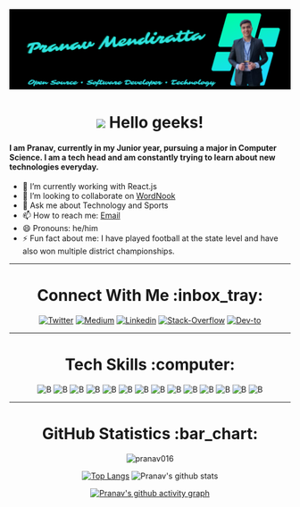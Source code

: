 <img src="assets/banner.png">

<h1 align="center"> <img src="https://github.com/TheDudeThatCode/TheDudeThatCode/blob/master/Assets/Hi.gif" width="29px"> Hello geeks! </h1>

#### I am Pranav, currently in my Junior year, pursuing a major in Computer Science. I am a tech head and am constantly trying to learn about new technologies everyday.

<div>

-   🌱 I’m currently working with React.js
-   👯 I’m looking to collaborate on [WordNook](https://github.com/ALPHAVIO/WordNook)
-   💬 Ask me about Technology and Sports
-   📫 How to reach me: <a href = "mailto: pranavmendi@gmail.com">Email</a>
-   😄 Pronouns: he/him
-   ⚡ Fun fact about me: I have played football at the state level and have also won multiple district championships.

<hr>

<div align="center">
  <h1>Connect With Me :inbox_tray: </h1>

[![Twitter](https://img.shields.io/badge/Twitter-1DA1F2?style=for-the-badge&logo=twitter&logoColor=white)](https://twitter.com/Pranav046) [![Medium](https://img.shields.io/badge/Medium-12100E?style=for-the-badge&logo=medium&logoColor=white)](https://medium.com/@pranav016) [![Linkedin](https://img.shields.io/badge/LinkedIn-0077B5?style=for-the-badge&logo=linkedin&logoColor=white)](https://www.linkedin.com/in/pranav-mendiratta) [![Stack-Overflow](https://img.shields.io/badge/Stack_Overflow-FE7A16?style=for-the-badge&logo=stack-overflow&logoColor=white)](https://stackoverflow.com/users/13422979/pranav-m7?tab=profile) [![Dev-to](https://img.shields.io/badge/dev.to-0A0A0A?style=for-the-badge&logo=dev.to&logoColor=white)](https://dev.to/pranav016)

  <!-- <a href="https://linkedin.com/in/pranav-mendiratta" target="blank" style="padding:5vw"><img height=65 width=65 src="assets/linkedin.png" /></a>
  <a href="https://dev.to/pranav016" target="blank" style="padding:5vw"><img height=65 width=65 src="assets/dev.png" /></a>
  <a href="https://stackoverflow.com/users/13422979/pranav-m7?tab=profile" target="blank" style="padding:5vw"><img height=65 width=65 src="assets/stack-overflow.png" /></a>
  <a href="https://medium.com/@pranav016" target="blank" style="padding:5vw"><img height=65 width=65 src="assets/medium.png" /></a>
  <a href="https://twitter.com/Pranav046" target="blank" style="padding:5vw"><img height=65 width=65 src="assets/twitter.png" /></a>   -->
</div>

<hr>

<div align="center">
  <h1>Tech Skills :computer: </h1>

![B](https://icongr.am/devicon/c-original.svg?size=55&color=563d7c) ![B](https://icongr.am/devicon/cplusplus-original.svg?size=55&color=563d7c) ![B](https://icongr.am/devicon/html5-original.svg?size=55&color=563d7c) ![B](https://icongr.am/devicon/css3-original.svg?size=55&color=563d7c) ![B](https://icongr.am/devicon/bootstrap-plain.svg?size=55&color=563d7c) ![B](https://icongr.am/devicon/javascript-original.svg?size=55&color=563d7c) ![B](https://icongr.am/devicon/yarn-original.svg?size=55&color=563d7c) ![B](https://icongr.am/devicon/git-original.svg?size=55&color=563d7c) ![B](https://icongr.am/devicon/react-original.svg?size=55&color=563d7c) ![B](https://icongr.am/devicon/github-original.svg?size=55&color=563d7c) ![B](https://icongr.am/devicon/heroku-original.svg?size=55&color=563d7c) ![B](https://icongr.am/devicon/nodejs-original.svg?size=55&color=563d7c) ![B](https://icongr.am/devicon/python-original.svg?size=55&color=563d7c) ![B](https://icongr.am/devicon/mongodb-original.svg?size=55&color=563d7c)

</div>

<hr>

<div align="center">
  <h1>GitHub Statistics :bar_chart: </h1>

<img src="https://komarev.com/ghpvc/?username=pranav016" alt="pranav016" />
<br>

[![Top Langs](https://github-readme-stats-git-master-pranav016.vercel.app/api/top-langs/?username=Pranav016&theme=tokyonight&layout=compact)](https://github.com/Pranav016/Pranav016.git) ![Pranav's github stats](https://github-readme-stats-git-master-pranav016.vercel.app/api?username=Pranav016&theme=tokyonight&show_icons=true&count_private=true)

[![Pranav's github activity graph](https://activity-graph.herokuapp.com/graph?username=pranav016&theme=xcode)](https://github.com/pranav016)

</div>

<!-- <hr>

<div>
<div align="center">

  <h1>Open Source Work</h1>

  <img height="90px" style="margin:5px;" src="assets/WoC-Mentor.jpg">
  <img height="90px" style="margin:5px;" src="assets/jwoc.png">
  <img height="90px" style="margin:5px;" src="assets/gssoc.png">
  <img height="90px" style="margin:5px;" src="assets/nwoc.png">
  <img height="90px" style="margin:5px;" src="assets/tesseract.jpeg">
  <img height="90px" width="90px" style="margin:5px;" src="assets/mexili.png">

</div>

- Open Source Mentor at [Winter of Code'21 by IIIT Kalyani](https://github.com/DSC-IIIT-Kalyani)
- Mentor and Project Administrator at [JGEC Winter of Code](https://github.com/JGEC-Winter-of-Code)
- Amongst top 5 contributors at [NJACK Winter of Code](https://github.com/NJACKWinterOfCode) by IIT Patna
- Mentor and Project Administrator at [Mexili Winter of Code](https://github.com/mexili/winter_of_code/blob/main/docs/mentors.md)
- Contributor at [TesseractCoding](https://github.com/TesseractCoding) under [Winter of Code](https://github.com/WinterOfCode) by Netaji Subhash Engineering College
- Mentor and Project Administrator at [GirlScript Summer of Code'21](https://gssoc.girlscript.tech/index.html#about)
- Mentee at [Script Winter of Code](https://swoc.tech/) by Script Foundation

</div> -->
